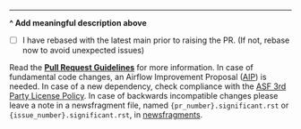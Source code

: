 <!--
 Licensed to the Apache Software Foundation (ASF) under one
 or more contributor license agreements.  See the NOTICE file
 distributed with this work for additional information
 regarding copyright ownership.  The ASF licenses this file
 to you under the Apache License, Version 2.0 (the
 "License"); you may not use this file except in compliance
 with the License.  You may obtain a copy of the License at

   http://www.apache.org/licenses/LICENSE-2.0

 Unless required by applicable law or agreed to in writing,
 software distributed under the License is distributed on an
 "AS IS" BASIS, WITHOUT WARRANTIES OR CONDITIONS OF ANY
 KIND, either express or implied.  See the License for the
 specific language governing permissions and limitations
 under the License.
 -->

<!--
Thank you for contributing! Please make sure that your code changes
are covered with tests. And in case of new features or big changes
remember to adjust the documentation.

Feel free to ping committers for the review!

In case of an existing issue, reference it using one of the following:

closes: #ISSUE
related: #ISSUE

How to write a good git commit message:
http://chris.beams.io/posts/git-commit/
-->



<!-- Please keep an empty line above the dashes. -->
---
**^ Add meaningful description above**

- [ ] I have rebased with the latest main prior to raising the PR. (If not, rebase now to avoid unexpected issues)

Read the **[Pull Request Guidelines](https://github.com/apache/airflow/blob/main/CONTRIBUTING.rst#pull-request-guidelines)** for more information.
In case of fundamental code changes, an Airflow Improvement Proposal ([AIP](https://cwiki.apache.org/confluence/display/AIRFLOW/Airflow+Improvement+Proposals)) is needed.
In case of a new dependency, check compliance with the [ASF 3rd Party License Policy](https://www.apache.org/legal/resolved.html#category-x).
In case of backwards incompatible changes please leave a note in a newsfragment file, named `{pr_number}.significant.rst` or `{issue_number}.significant.rst`, in [newsfragments](https://github.com/apache/airflow/tree/main/newsfragments).
